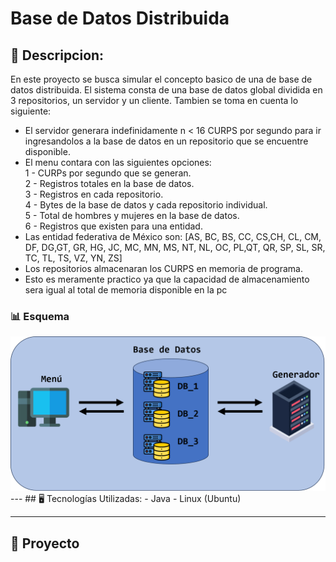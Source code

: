 #  Base de Datos Distribuida
## 📄 Descripcion:

<p>En este proyecto se busca simular el concepto basico de una de base de datos distribuida. El sistema consta de una base de datos global dividida en 3 repositorios, un servidor y un cliente. Tambien se toma en cuenta lo siguiente:</p>

- El servidor generara indefinidamente n < 16 CURPS por segundo para ir ingresandolos a la base de datos en un repositorio que se encuentre disponible.
- El menu contara con las siguientes opciones:</br>
  1 - CURPs por segundo que se generan.<br/>
  2 - Registros totales en la base de datos.<br/>
  3 - Registros en cada repositorio.<br/>
  4 - Bytes de la base de datos y cada repositorio individual.<br/>
  5 - Total de hombres y mujeres en la base de datos.<br/>
  6 - Registros que existen para una entidad.<br/>
- Las entidad federativa de México son: [AS, BC, BS, CC, CS,CH, CL, CM, DF, DG,GT, GR, HG, JC, MC, MN, MS, NT, NL, OC, PL,QT, QR, SP, SL, SR, TC, TL, TS, VZ, YN, ZS]
- Los repositorios almacenaran los CURPS en memoria de programa.
- Esto es meramente practico ya que la capacidad de almacenamiento sera igual al total de memoria disponible en la pc</br>

### 📊 Esquema
<img width="600" heigth="600" src="img/db_distributed.png" alt="Base de Datos">
---
## 🖥️ Tecnologías Utilizadas:
- Java 
- Linux (Ubuntu)

---
## 🚧 Proyecto

